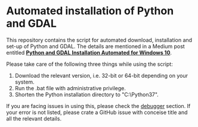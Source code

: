 # Automated installation of Python and GDAL

This repository contains the script for automated download, installation and set-up of Python and GDAL. The details are mentioned in a Medium post entitled [**Python and GDAL Installation Automated for Windows 10**](https://towardsdatascience.com/python-and-gdal-installation-automated-for-windows-10-f22686595447).<br/>

Please take care of the following three things while using the script:<br/>
1. Download the relevant version, i.e. 32-bit or 64-bit depending on your system. <br/>
2. Run the .bat file with administrative privilege. <br/>
3. Shorten the Python installation directory to "C:\Python37". <br/>


If you are facing issues in using this, please check the [debugger](debugger) section. If your error is not listed, please crate a GitHub issue with conceise title and all the relevant details.
